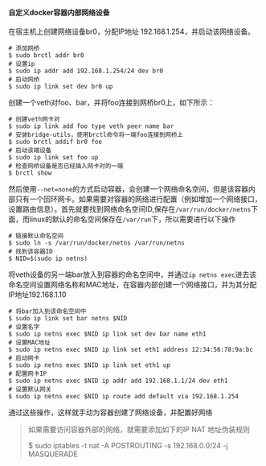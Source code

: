 #### 自定义docker容器内部网络设备

在宿主机上创建网络设备br0，分配IP地址 192.168.1.254，并启动该网络设备。

```shell
# 添加网桥
$ sudo brctl addr br0
# 设置ip
$ sudo ip addr add 192.168.1.254/24 dev br0
# 启动网桥
$ sudo ip link set dev br0 up
```

创建一个veth对foo、bar，并将foo连接到网桥br0上，如下所示：

```shell
# 创建veth网卡对
$ sudo ip link add foo type veth peer name bar
# 安装bridge-utils，使用brctl命令将一端foo连接到网桥上
$ sudo brctl addif br0 foo
# 启动该端设备
$ sudo ip link set foo up
# 检查网桥设备是否已经插入网卡对的一端
$ brctl show
```

然后使用`--net=none`的方式启动容器，会创建一个网络命名空间，但是该容器内部只有一个回环网卡。如果需要对容器的网络进行配置（例如增加一个网络接口，设置路由信息）。首先就要找到网络命名空间ID,保存在`/var/run/docker/netns`下面，而linux的默认的命名空间保存在`/var/run`下，所以需要进行以下操作

```shell
# 链接默认命名空间
$ sudo ln -s /var/run/docker/netns /var/run/netns
# 找到该容器ID
$ NID=$(sudo ip netns)
```

将veth设备的另一端bar放入到容器的命名空间中，并通过`ip netns exec`进去该命名空间设置网络名称和MAC地址，在容器内部创建一个网络接口，并为其分配IP地址192.168.1.10

```shell
# 将bar加入到该命名空间中
$ sudo ip link set bar netns $NID
# 设置名字
$ sudo ip netns exec $NID ip link set dev bar name eth1
# 设置MAC地址
$ sudo ip netns exec $NID ip link set eth1 address 12:34:56:78:9a:bc
# 启动网卡
$ sudo ip netns exec $NID ip link set eth1 up
# 配置网卡IP
$ sudo ip netns exec $NID ip addr add 192.168.1.1/24 dev eth1
# 设置默认网关
$ sudo ip netns exec $NID ip route add default via 192.168.1.254
```

通过这些操作，这样就手动为容器创建了网络设备，并配置好网络

> 如果需要访问容器外部的网络，就需要添加如下的IP NAT 地址伪装规则
>
> $ sudo iptables -t nat -A POSTROUTING -s 192.168.0.0/24 -j MASQUERADE

